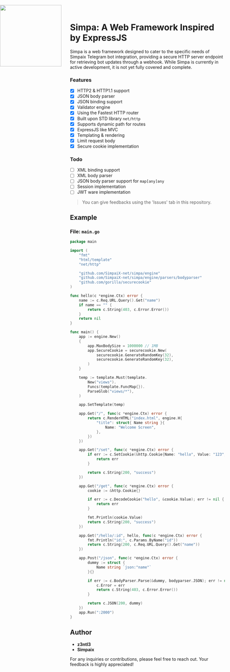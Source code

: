 <img src="https://github.com/SimpaiX-net/.github/assets/48758770/af960480-aa63-4be4-94bf-66d43453bb83" width="200" style="position: absolute; left:0;"><br>

# Simpa: A Web Framework Inspired by ExpressJS

Simpa is a web framework designed to cater to the specific needs of Simpaix Telegram bot integration, providing a secure HTTP server endpoint for retrieving bot updates through a webhook. While Simpa is currently in active development, it is not yet fully covered and complete.

### Features
- [x] HTTP2 & HTTP1.1 support
- [x] JSON body parser 
- [x] JSON binding support 
- [x] Validator engine 
- [x] Using the Fastest HTTP router 
- [x] Built upon STD library ``net/http``
- [x] Supports dynamic path for routes
- [x] ExpressJS like MVC
- [x] Templating & rendering
- [x] Limit request body
- [x] Secure cookie implementation

### Todo
- [ ] XML binding support
- [ ] XML body parser
- [ ] JSON body parser support for ``map[any]any``
- [ ] Session implementation
- [ ] JWT ware implementation
> You can give feedbacks using the 'Issues' tab in this repository.

## Example

### File: `main.go`

```go
package main

import (
	"fmt"
	"html/template"
	"net/http"

	"github.com/SimpaiX-net/simpa/engine"
	"github.com/SimpaiX-net/simpa/engine/parsers/bodyparser"
	"github.com/gorilla/securecookie"
)

func hello(c *engine.Ctx) error {
	name := c.Req.URL.Query().Get("name")
	if name == "" {
		return c.String(403, c.Error.Error())
	}
	return nil
}

func main() {
	app := engine.New()
	{
		app.MaxBodySize = 1000000 // 1MB
		app.SecureCookie = securecookie.New(
			securecookie.GenerateRandomKey(32),
			securecookie.GenerateRandomKey(32),
		)
	}

	temp := template.Must(template.
		New("views").
		Funcs(template.FuncMap{}).
		ParseGlob("views/*"),
	)

	app.SetTemplate(temp)

	app.Get("/", func(c *engine.Ctx) error {
		return c.RenderHTML("index.html", engine.H{
			"title": struct{ Name string }{
				Name: "Welcome Screen",
			},
		})
	})

	app.Get("/set", func(c *engine.Ctx) error {
		if err := c.SetCookie(&http.Cookie{Name: "hello", Value: "123", MaxAge: 3600}); err != nil {
			return err
		}

		return c.String(200, "success")
	})

	app.Get("/get", func(c *engine.Ctx) error {
		cookie := &http.Cookie{}

		if err := c.DecodeCookie("hello", &cookie.Value); err != nil {
			return err
		}

		fmt.Println(cookie.Value)
		return c.String(200, "success")
	})

	app.Get("/hello/:id", hello, func(c *engine.Ctx) error {
		fmt.Println("id:", c.Params.ByName("id"))
		return c.String(200, c.Req.URL.Query().Get("name"))
	})

	app.Post("/json", func(c *engine.Ctx) error {
		dummy := struct {
			Name string `json:"name"`
		}{}

		if err := c.BodyParser.Parse(&dummy, bodyparser.JSON); err != nil {
			c.Error = err
			return c.String(403, c.Error.Error())
		}

		return c.JSON(200, dummy)
	})
	app.Run(":2000")
}

```

## Author

- **z3ntl3**
- **Simpaix**

For any inquiries or contributions, please feel free to reach out. Your feedback is highly appreciated!
